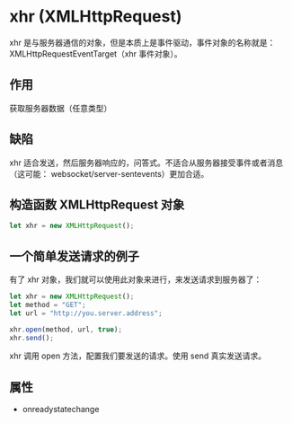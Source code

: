 # xhr (XMLHttpRequest)

xhr 是与服务器通信的对象，但是本质上是事件驱动，事件对象的名称就是： XMLHttpRequestEventTarget（xhr 事件对象）。

## 作用

获取服务器数据（任意类型）

## 缺陷

xhr 适合发送，然后服务器响应的，问答式。不适合从服务器接受事件或者消息（这可能： websocket/server-sentevents）更加合适。

## 构造函数 XMLHttpRequest 对象

```js
let xhr = new XMLHttpRequest();
```

## 一个简单发送请求的例子

有了 xhr 对象，我们就可以使用此对象来进行，来发送请求到服务器了：

```js
let xhr = new XMLHttpRequest();
let method = "GET";
let url = "http://you.server.address";

xhr.open(method, url, true);
xhr.send();
```

xhr 调用 open 方法，配置我们要发送的请求。使用 send 真实发送请求。

## 属性

- onreadystatechange